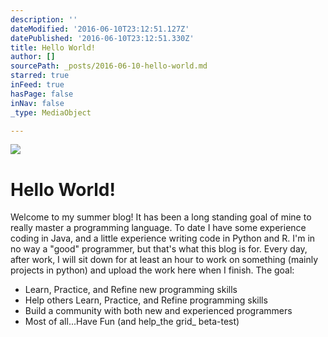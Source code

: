 ```yaml
---
description: ''
dateModified: '2016-06-10T23:12:51.127Z'
datePublished: '2016-06-10T23:12:51.330Z'
title: Hello World!
author: []
sourcePath: _posts/2016-06-10-hello-world.md
starred: true
inFeed: true
hasPage: false
inNav: false
_type: MediaObject

---
```

![](https://the-grid-user-content.s3-us-west-2.amazonaws.com/86e5ea00-129a-4ef8-bb1c-d7e2bd58e448.jpg)

# Hello World!

Welcome to my summer blog! It has been a long standing goal of mine to really master a programming language. To date I have some experience coding in Java, and a little experience writing code in Python and R. I'm in no way a "good" programmer, but that's what this blog is for. Every day, after work, I will sit down for at least an hour to work on something (mainly projects in python) and upload the work here when I finish. The goal:

* Learn, Practice, and Refine new programming skills
* Help others Learn, Practice, and Refine programming skills
* Build a community with both new and experienced programmers
* Most of all...Have Fun (and help_the grid_ beta-test)
